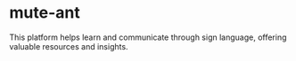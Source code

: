 # mute-ant
This platform helps learn and communicate through sign language, offering valuable resources and insights.
